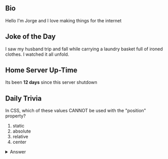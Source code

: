 ## Bio

Hello I'm Jorge and I love making things for the internet

## Joke of the Day

I saw my husband trip and fall while carrying a laundry basket full of ironed clothes. I watched it all unfold.

## Home Server Up-Time

Its been **12 days** since this server shutdown


## Daily Trivia

In CSS, which of these values CANNOT be used with the &quot;position&quot; property?
 1. static
 2. absolute
 3. relative
 4. center

<details>
  <summary>Answer</summary>
  center
</details>
